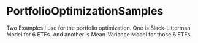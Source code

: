 # PortfolioOptimizationSamples

Two Examples I use for the portfolio optimization. One is Black-Litterman Model for 6 ETFs. And another is Mean-Variance Model for those 6 ETFs.
